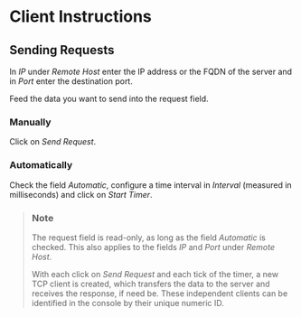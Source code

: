 # Client Instructions

## Sending Requests

In *IP* under *Remote Host* enter the IP address or the FQDN of the server and in *Port* enter the destination port.

Feed the data you want to send into the request field.

### Manually

Click on *Send Request*.

### Automatically

Check the field *Automatic*, configure a time interval in *Interval* (measured in milliseconds) and click on *Start Timer*.

>### Note
>
>The request field is read-only, as long as the field *Automatic* is checked. This also applies to the fields *IP* and *Port* under *Remote Host*.
>
>With each click on *Send Request* and each tick of the timer, a new TCP client is created, which transfers the data to the server and receives the response, if need be. These independent clients can be identified in the console by their unique numeric ID.

